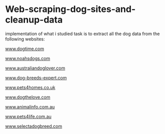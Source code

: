 # Web-scraping-dog-sites-and-cleanup-data
implementation of what i studied 
task is to extract all the dog data from the following websites:

www.dogtime.com

www.noahsdogs.com 

www.australiandoglover.com 

www.dog-breeds-expert.com

www.pets4homes.co.uk 

www.dogthelove.com

www.animalinfo.com.au

www.pets4life.com.au

www.selectadogbreed.com 
